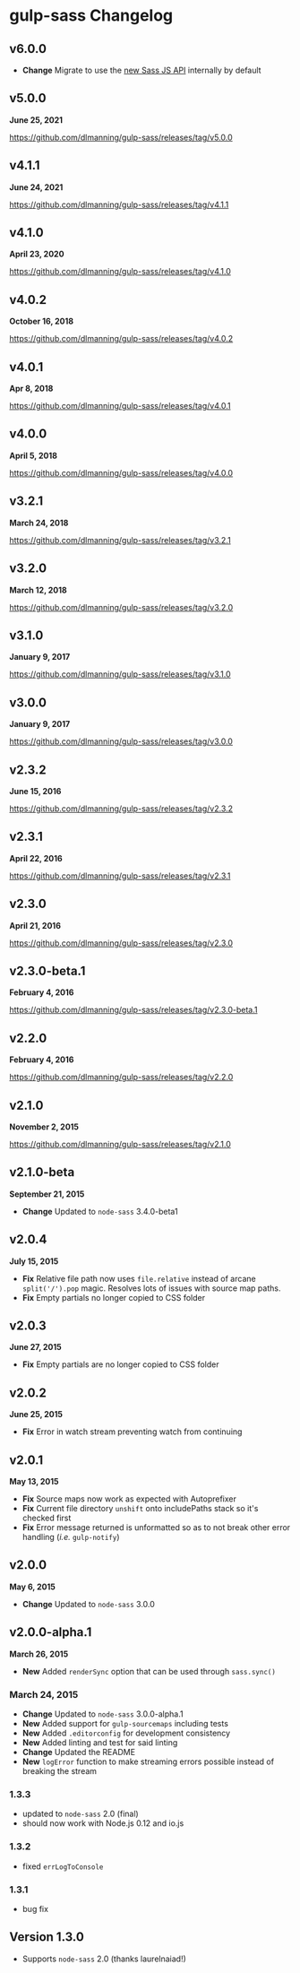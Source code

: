 # gulp-sass Changelog

## v6.0.0

* **Change** Migrate to use the [new Sass JS API](https://sass-lang.com/documentation/js-api/modules#compile) internally by default

## v5.0.0

**June 25, 2021**

<https://github.com/dlmanning/gulp-sass/releases/tag/v5.0.0>

## v4.1.1

**June 24, 2021**

<https://github.com/dlmanning/gulp-sass/releases/tag/v4.1.1>

## v4.1.0

**April 23, 2020**

<https://github.com/dlmanning/gulp-sass/releases/tag/v4.1.0>

## v4.0.2

**October 16, 2018**

<https://github.com/dlmanning/gulp-sass/releases/tag/v4.0.2>

## v4.0.1

**Apr 8, 2018**

<https://github.com/dlmanning/gulp-sass/releases/tag/v4.0.1>

## v4.0.0

**April 5, 2018**

<https://github.com/dlmanning/gulp-sass/releases/tag/v4.0.0>

## v3.2.1

**March 24, 2018**

<https://github.com/dlmanning/gulp-sass/releases/tag/v3.2.1>

## v3.2.0

**March 12, 2018**

<https://github.com/dlmanning/gulp-sass/releases/tag/v3.2.0>

## v3.1.0

**January 9, 2017**

<https://github.com/dlmanning/gulp-sass/releases/tag/v3.1.0>

## v3.0.0

**January 9, 2017**

<https://github.com/dlmanning/gulp-sass/releases/tag/v3.0.0>

## v2.3.2

**June 15, 2016**

<https://github.com/dlmanning/gulp-sass/releases/tag/v2.3.2>

## v2.3.1

**April 22, 2016**

<https://github.com/dlmanning/gulp-sass/releases/tag/v2.3.1>

## v2.3.0

**April 21, 2016**

<https://github.com/dlmanning/gulp-sass/releases/tag/v2.3.0>

## v2.3.0-beta.1

**February 4, 2016**

<https://github.com/dlmanning/gulp-sass/releases/tag/v2.3.0-beta.1>

## v2.2.0

**February 4, 2016**

<https://github.com/dlmanning/gulp-sass/releases/tag/v2.2.0>

## v2.1.0

**November 2, 2015**

<https://github.com/dlmanning/gulp-sass/releases/tag/v2.1.0>

## v2.1.0-beta

**September 21, 2015**

* **Change** Updated to `node-sass` 3.4.0-beta1

## v2.0.4

**July 15, 2015**

* **Fix** Relative file path now uses `file.relative` instead of arcane `split('/').pop` magic. Resolves lots of issues with source map paths.
* **Fix** Empty partials no longer copied to CSS folder

## v2.0.3

**June 27, 2015**

* **Fix** Empty partials are no longer copied to CSS folder

## v2.0.2

**June 25, 2015**

* **Fix** Error in watch stream preventing watch from continuing

## v2.0.1

**May 13, 2015**

* **Fix** Source maps now work as expected with Autoprefixer
* **Fix** Current file directory `unshift` onto includePaths stack so it's checked first
* **Fix** Error message returned is unformatted so as to not break other error handling (*i.e.* `gulp-notify`)

## v2.0.0

**May 6, 2015**

* **Change** Updated to `node-sass` 3.0.0

## v2.0.0-alpha.1

**March 26, 2015**

* **New** Added `renderSync` option that can be used through `sass.sync()`

### March 24, 2015

* **Change** Updated to `node-sass` 3.0.0-alpha.1
* **New** Added support for `gulp-sourcemaps` including tests
* **New** Added `.editorconfig` for development consistency
* **New** Added linting and test for said linting
* **Change** Updated the README
* **New** `logError` function to make streaming errors possible instead of breaking the stream

### 1.3.3

* updated to `node-sass` 2.0 (final)
* should now work with Node.js 0.12 and io.js

### 1.3.2

* fixed `errLogToConsole`

### 1.3.1

* bug fix

## Version 1.3.0

* Supports `node-sass` 2.0 (thanks laurelnaiad!)
